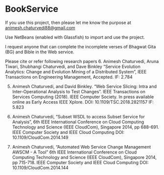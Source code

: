 # BookService

If you use this project, then please let me know the purpose at animesh.chaturvedi88@gmail.com

Use NetBeans (enabled with Glassfish) to import and use the project.

I request anyone that can complete the incomplete verses of Bhagwat Gita (BG) and Bible in the Web service.

Please cite or refer following research papers 
6. Animesh Chaturvedi, Aruna Tiwari, Shubhangi Chaturvedi, and Dave Binkley “Service Evolution Analytics: Change and Evolution Mining of a Distributed System”, IEEE Transactions on Engineering Management, Accepted. IF: 2.784

5. Animesh Chaturvedi, and David Binkley. “Web Service Slicing: Intra and Inter-Operational Analysis to Test Changes”. IEEE Transactions on Services Computing (2018). IEEE Computer Society. In press available online as Early Access IEEE Xplore. DOI: 10.1109/TSC.2018.2821157  IF: 5.823

4. Animesh Chaturvedi, “Subset WSDL to access Subset Service for Analysis”, 6th IEEE
International Conference on Cloud Computing Technology and Science (IEEE CloudCom), Singapore 2014, pp 688-691. IEEE Computer Society and IEEE Cloud Computing DOI: 10.1109/CloudCom.2014.149

3. Animesh Chaturvedi, “Automated Web Service Change Management AWSCM - A Tool” 6th IEEE International Conference on Cloud Computing Technology and Science (IEEE CloudCom), Singapore 2014, pp 715-718. IEEE Computer Society and IEEE Cloud Computing DOI: 10.1109/CloudCom.2014.144
